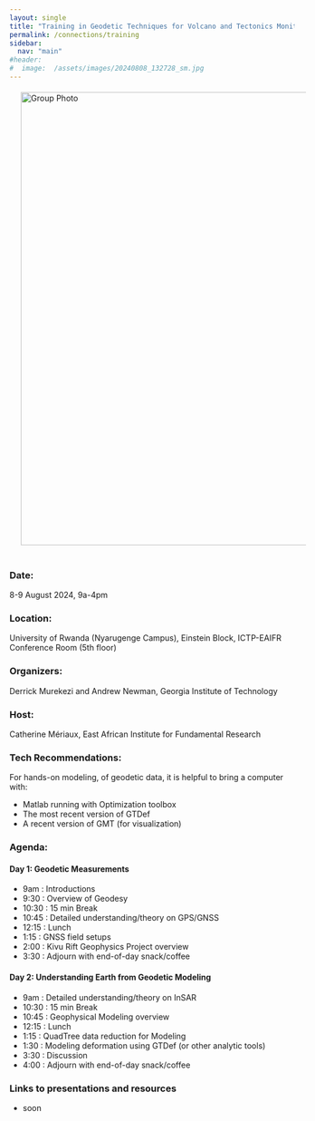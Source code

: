 ```yaml
---
layout: single
title: "Training in Geodetic Techniques for Volcano and Tectonics Monitoring"
permalink: /connections/training
sidebar:
  nav: "main"
#header:
#  image:  /assets/images/20240808_132728_sm.jpg
---
```


<style>  
.floatCenter800 {
    width: 800px;
    padding: 5px 5px 20px 20px;
    float: center;
}
</style>
<img src="/KIVU/assets/images/20240808_132728_sm.jpg" alt="Group Photo" class="floatCenter800"> 

### Date: 
8-9 August 2024, 9a-4pm
### Location:  
University of Rwanda (Nyarugenge Campus), Einstein Block, ICTP-EAIFR Conference Room (5th floor)  
### Organizers: 
Derrick Murekezi and Andrew Newman, Georgia Institute of Technology
### Host: 
Catherine Mériaux, East African Institute for Fundamental Research

### Tech Recommendations:
For hands-on modeling, of geodetic data, it is helpful to bring a computer with:
-  Matlab running with Optimization toolbox 
- The most recent version of GTDef
- A recent version of GMT (for visualization) 

### Agenda:
#### Day 1: Geodetic Measurements
  - 9am   : Introductions 
  - 9:30   : Overview of Geodesy 
  - 10:30 : 15 min Break
  - 10:45 : Detailed understanding/theory on GPS/GNSS 
  - 12:15 : Lunch
  - 1:15   : GNSS field setups  
  - 2:00   : Kivu Rift Geophysics Project overview 
  - 3:30   : Adjourn with end-of-day snack/coffee 

#### Day 2:  Understanding Earth from Geodetic Modeling
  - 9am   : Detailed understanding/theory on InSAR
  - 10:30 : 15 min Break
  - 10:45 : Geophysical Modeling overview 
  - 12:15 : Lunch
  - 1:15   : QuadTree data reduction for Modeling 
  - 1:30   : Modeling deformation using GTDef (or other analytic tools) 
  - 3:30  : Discussion
  - 4:00  : Adjourn with end-of-day snack/coffee

### Links to presentations and resources
  - soon

